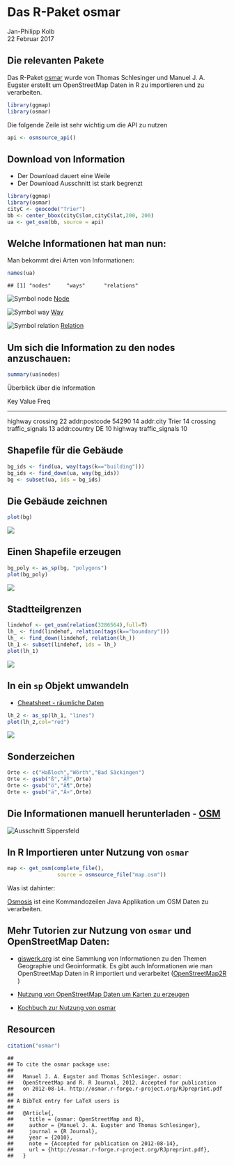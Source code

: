 # Das R-Paket osmar
Jan-Philipp Kolb  
22 Februar 2017  







## Die relevanten Pakete

Das R-Paket [osmar](https://cran.r-project.org/web/packages/osmar/index.html) wurde von Thomas Schlesinger und Manuel J. A. Eugster erstellt um OpenStreetMap Daten in R zu importieren und zu verarbeiten. 


```r
library(ggmap)
library(osmar)
```

Die folgende Zeile ist sehr wichtig um die API zu nutzen

```r
api <- osmsource_api()
```

## Download von Information

- Der Download dauert eine Weile
- Der Download Ausschnitt ist stark begrenzt


```r
library(ggmap)
library(osmar)
cityC <- geocode("Trier")
bb <- center_bbox(cityC$lon,cityC$lat,200, 200)
ua <- get_osm(bb, source = api)
```






## Welche Informationen hat man nun:

Man bekommt drei Arten von Informationen:


```r
names(ua)
```

```
## [1] "nodes"     "ways"      "relations"
```

![Symbol node](figure/30px-Osm_element_node.svg.png) [Node](http://wiki.openstreetmap.org/wiki/Elements#Node)

![Symbol way](figure/30px-Osm_element_way.svg.png) [Way](http://wiki.openstreetmap.org/wiki/Elements#Way)

![Symbol relation](figure/30px-Osm_element_relation.svg.png) [Relation](http://wiki.openstreetmap.org/wiki/Relation)


## Um sich die Information zu den nodes anzuschauen:


```r
summary(ua$nodes)
```

Überblick über die Information




Key             Value              Freq
--------------  ----------------  -----
highway         crossing             22
addr:postcode   54290                14
addr:city       Trier                14
crossing        traffic_signals      13
addr:country    DE                   10
highway         traffic_signals      10

## Shapefile für die Gebäude


```r
bg_ids <- find(ua, way(tags(k=="building")))
bg_ids <- find_down(ua, way(bg_ids))
bg <- subset(ua, ids = bg_ids)
```

## Die Gebäude zeichnen


```r
plot(bg)
```

![](osmar_files/figure-html/unnamed-chunk-11-1.png)<!-- -->

## Einen Shapefile erzeugen


```r
bg_poly <- as_sp(bg, "polygons")  
plot(bg_poly)
```

![](osmar_files/figure-html/unnamed-chunk-12-1.png)<!-- -->

## Stadtteilgrenzen


```r
lindehof <- get_osm(relation(3286564),full=T)
lh_ <- find(lindehof, relation(tags(k=="boundary")))
lh_ <- find_down(lindehof, relation(lh_))
lh_1 <- subset(lindehof, ids = lh_)
plot(lh_1)
```

![](osmar_files/figure-html/unnamed-chunk-13-1.png)<!-- -->

## In ein `sp` Objekt umwandeln

- [Cheatsheet - räumliche Daten](http://www.maths.lancs.ac.uk/~rowlings/Teaching/UseR2012/cheatsheet.html)


```r
lh_2 <- as_sp(lh_1, "lines")  
plot(lh_2,col="red")
```

![](osmar_files/figure-html/unnamed-chunk-14-1.png)<!-- -->

## Sonderzeichen


```r
Orte <- c("Haßloch","Wörth","Bad Säckingen")
Orte <- gsub("ß","ÃŸ",Orte)
Orte <- gsub("ö","Ã¶",Orte)
Orte <- gsub("ä","Ã¤",Orte)
```


## Die Informationen manuell herunterladen - [OSM](https://www.openstreetmap.org/export)


![Ausschnitt Sippersfeld](figure/Sippersfeld.png)

## In R Importieren unter Nutzung von `osmar`


```r
map <- get_osm(complete_file(), 
                source = osmsource_file("map.osm"))
```

Was ist dahinter:

[Osmosis](http://wiki.openstreetmap.org/wiki/Osmosis/Detailed_Usage_0.44#--tag-filter_.28--tf.29) ist eine Kommandozeilen Java Applikation um OSM Daten zu verarbeiten.

## Mehr Tutorien zur Nutzung von `osmar` und OpenStreetMap Daten:

- [giswerk.org](http://giswerk.org/)
ist eine Sammlung von Informationen zu den Themen Geographie und Geoinformatik. Es gibt auch Informationen wie man OpenStreetMap Daten in R importiert und verarbeitet ([OpenStreetMap2R ](http://giswerk.org/doku.php?id=r:r-tutorials:packages:osmar#things_of_further_interest))

- [Nutzung von OpenStreetMap Daten um Karten zu erzeugen](https://github.com/Robinlovelace/osm-tutorial/blob/master/osm.Rmd)

- [Kochbuch zur Nutzung von osmar](http://generalcookbook.blogspot.de/2013/08/application-of-openstreetmap-data-in.html?view=classic)


## Resourcen


```r
citation("osmar")
```

```
## 
## To cite the osmar package use:
## 
##   Manuel J. A. Eugster and Thomas Schlesinger. osmar:
##   OpenStreetMap and R. R Journal, 2012. Accepted for publication
##   on 2012-08-14. http://osmar.r-forge.r-project.org/RJpreprint.pdf
## 
## A BibTeX entry for LaTeX users is
## 
##   @Article{,
##     title = {osmar: OpenStreetMap and R},
##     author = {Manuel J. A. Eugster and Thomas Schlesinger},
##     journal = {R Journal},
##     year = {2010},
##     note = {Accepted for publication on 2012-08-14},
##     url = {http://osmar.r-forge.r-project.org/RJpreprint.pdf},
##   }
```

